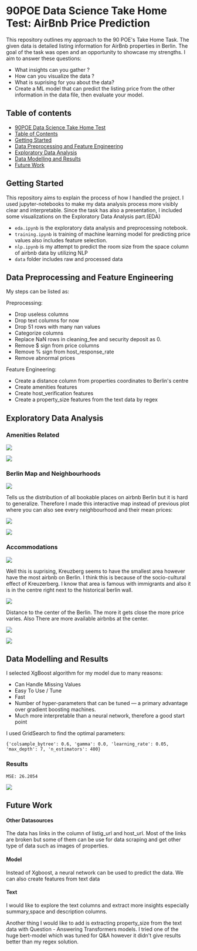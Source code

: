 # 90POE Data Science Take Home Test: AirBnb Price Prediction

This repository outlines my approach to the 90 POE's Take Home Task. The given data is detailed listing information for AirBnb properties in Berlin. The goal of the task was open and an opportunity to showcase my strengths. I aim to answer these questions:

* What insights can you gather ? 
* How can you visualize the data ? 
* What is suprising for you about the data?
* Create a ML model that can predict the listing price from the other information in the data file, then evaluate your model.

## Table of contents
- [90POE Data Science Take Home Test](#90poe-data-science-take-home-test-airbnb-price-prediction)
- [Table of Contents](#table-of-contents)
- [Getting Started](#getting-started)
- [Data Preprocessing and Feature Engineering](#data-preprocessing-and-feature-engineering)
- [Exploratory Data Analysis](#exploratory-data-analysis)
- [Data Modelling and Results](#data-modelling-and-results)
- [Future Work](#future-work)

## Getting Started
This repository aims to explain the process of how I handled the project. I used jupyter-notebooks to make my data analysis process more visibly clear and interpretable. Since the task has also a presentation, I included some visualizations on the Exploratory Data Analysis part.(EDA)


* `eda.ipynb` is the exploratory data analysis and preprocessing notebook.
* `training.ipynb` is training of machine learning model for predicting price values also includes feature selection.
* `nlp.ipynb` is my attempt to predict the room size from the space column of airbnb data by utilizing NLP
* `data` folder includes raw and processed data

## Data Preprocessing and Feature Engineering
My steps can be listed as:

Preprocessing:
* Drop useless columns
* Drop text columns for now
* Drop 51 rows with many nan values
* Categorize columns
* Replace NaN rows in cleaning_fee and security deposit as 0.
* Remove $ sign from price columns
* Remove % sign from host_response_rate
* Remove abnormal prices

Feature Engineering:
* Create a distance column from properties coordinates to Berlin's centre
* Create amenities features
* Create host_verification features
* Create a property_size features from the text data by regex


## Exploratory Data Analysis

### Amenities Related
<p align="left">
  <img src="https://user-images.githubusercontent.com/32769732/133608303-822eccf3-e8de-4af1-a8c7-dcc18e8bcaaa.png">
</p>
<p align="left">
  <img src="https://user-images.githubusercontent.com/32769732/133609722-16907c7f-18cb-468c-ad67-3fd8edc5385f.png">
</p>

### Berlin Map and Neighbourhoods

<p align="left">
  <img src="https://user-images.githubusercontent.com/32769732/133525987-ba9d6186-464c-4ca3-838c-0a62e7338e85.png">
</p>

Tells us the distribution of all bookable places on airbnb Berlin but it is hard to generalize. Therefore
I made this interactive map instead of previous plot where you can also see every neighbourhood and their mean prices:

<p align="left">
  <img src="https://user-images.githubusercontent.com/32769732/133648909-bd5d16cc-9ede-4f85-a08f-266622fdac39.png">
</p>
 <p align="left">
  <img src="https://user-images.githubusercontent.com/32769732/133651065-ebd77cbd-d585-4187-b9f4-73a11b888205.png">
</p>


### Accommodations
 
 <p align="left">
  <img src="https://user-images.githubusercontent.com/32769732/133595362-9118d4f0-d533-4b9b-9950-68c1b27e497f.png">
</p>
Well this is suprising, Kreuzberg seems to have the smallest area however have the most airbnb on Berlin. I think this is because of the socio-cultural effect of Kreuzerberg. I know that area is famous with immigrants and also it is in the centre right next to the historical berlin wall.

 <p align="left">
  <img src="https://user-images.githubusercontent.com/32769732/133649293-c4097a78-e482-40d7-9d03-dde941c3c1c4.png">
</p>

Distance to the center of the Berlin. The more it gets close the more price varies. Also There are more available airbnbs at the center. 

 <p align="left">
  <img src="https://user-images.githubusercontent.com/32769732/133661676-070d4ac3-997f-4744-8f2a-6462635336a6.png">
</p>

 <p align="left">
  <img src="https://user-images.githubusercontent.com/32769732/133661609-718ab7dd-bf4d-4a2d-aa04-c4d4a781f561.png">
</p>




## Data Modelling and Results

I selected XgBoost algorithm for my model due to many reasons:
* Can Handle Missing Values
* Easy To Use / Tune
* Fast
* Number of hyper-parameters that can be tuned — a primary advantage over gradient boosting machines.
* Much more interpretable than a neural network, therefore a good start point

I used GridSearch to find the optimal parameters:

  `{'colsample_bytree': 0.6, 'gamma': 0.0, 'learning_rate': 0.05, 'max_depth': 7, 'n_estimators': 400}`

### Results

  `MSE: 26.2054`

 <p align="left">
  <img src="https://user-images.githubusercontent.com/32769732/133750405-a1ed9f5b-dd02-42a4-91da-fe10741ca4fd.png">
</p>

## Future Work

#### Other Datasources
The data has links in the column of listig_url and host_url. Most of the links are broken but some of them can be use for data scraping and get other type of data such as images of properties.

#### Model
Instead of Xgboost, a neural network can be used to predict the data. We can also create features from text data

#### Text
I would like to explore the text columns and extract more insights especially summary,space and description columns.

Another thing I would like to add is extracting property_size from the text data with Question - Answering Transformers models. I tried one of the huge bert-model which was tuned for Q&A however it didn't give results better than my regex solution.


